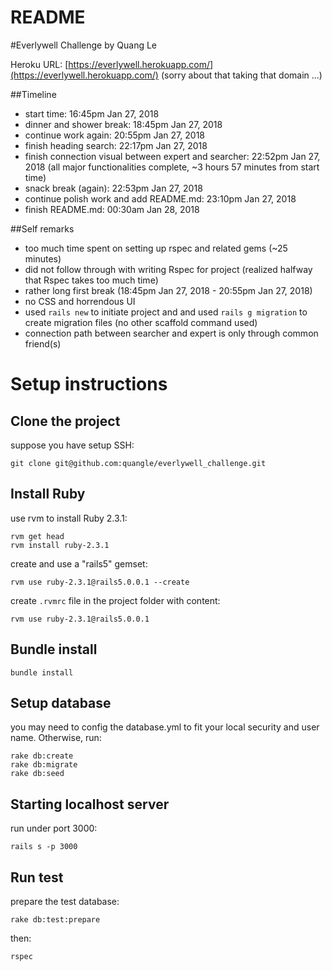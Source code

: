 # README

#Everlywell Challenge by Quang Le

Heroku URL: [https://everlywell.herokuapp.com/](https://everlywell.herokuapp.com/) (sorry about that taking that domain ...)

##Timeline

- start time: 16:45pm Jan 27, 2018
- dinner and shower break: 18:45pm Jan 27, 2018
- continue work again: 20:55pm Jan 27, 2018
- finish heading search: 22:17pm Jan 27, 2018
- finish connection visual between expert and searcher: 22:52pm Jan 27, 2018 (all major functionalities complete, ~3 hours 57 minutes from start time)
- snack break (again): 22:53pm Jan 27, 2018
- continue polish work and add README.md: 23:10pm Jan 27, 2018
- finish README.md: 00:30am Jan 28, 2018

##Self remarks

- too much time spent on setting up rspec and related gems (~25 minutes)
- did not follow through with writing Rspec for project (realized halfway that Rspec takes too much time)
- rather long first break (18:45pm Jan 27, 2018 - 20:55pm Jan 27, 2018)
- no CSS and horrendous UI
- used `rails new` to initiate project and and used `rails g migration` to create migration files (no other scaffold command used)
- connection path between searcher and expert is only through common friend(s)

# Setup instructions

## Clone the project
suppose you have setup SSH:

```
git clone git@github.com:quangle/everlywell_challenge.git
```

## Install Ruby
use rvm to install Ruby 2.3.1:

```
rvm get head
rvm install ruby-2.3.1
```

create and use a "rails5" gemset:

```
rvm use ruby-2.3.1@rails5.0.0.1 --create

```

create `.rvmrc` file in the project folder with content:

```
rvm use ruby-2.3.1@rails5.0.0.1
```

## Bundle install
```
bundle install
```

## Setup database
you may need to config the database.yml to fit your local security and user name. Otherwise, run:

```
rake db:create
rake db:migrate
rake db:seed
```

## Starting localhost server
run under port 3000:

```
rails s -p 3000
```

## Run test
prepare the test database:

```
rake db:test:prepare
```

then:

```
rspec
```

